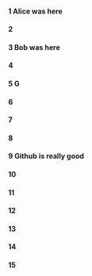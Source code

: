 #### 1 Alice was here
#### 2
#### 3 Bob was here
#### 4
#### 5 G
#### 6
#### 7
#### 8
#### 9 Github is really good
#### 10
#### 11
#### 12
#### 13
#### 14
#### 15